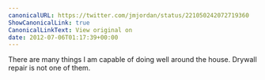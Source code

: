 ```yaml
---
canonicalURL: https://twitter.com/jmjordan/status/221050242072719360
ShowCanonicalLink: true
CanonicalLinkText: View original on
date: 2012-07-06T01:17:39+00:00
---
```

There are many things I am capable of doing well around the house. Drywall repair is not one of them.